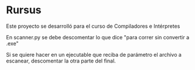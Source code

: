 # Rursus
Este proyecto se desarrolló para el curso de Compiladores e Intérpretes

En scanner.py se debe descomentar lo que dice "para correr sin convertir a .exe"

Si se quiere hacer en un ejecutable que reciba de parámetro el archivo a escanear, descomentar la otra parte del final.
